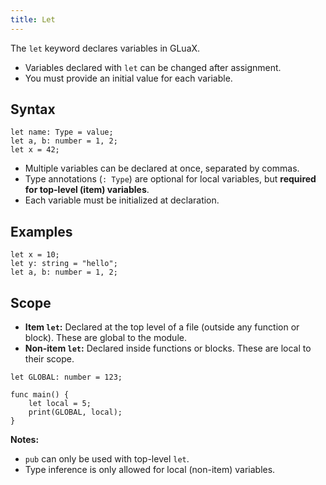 ```yaml
---
title: Let
---
```


The `let` keyword declares variables in GLuaX.

- Variables declared with `let` can be changed after assignment.
- You must provide an initial value for each variable.

## Syntax

```gluax
let name: Type = value;
let a, b: number = 1, 2;
let x = 42;
```

- Multiple variables can be declared at once, separated by commas.
- Type annotations (`: Type`) are optional for local variables, but **required for top-level (item) variables**.
- Each variable must be initialized at declaration.

## Examples

```gluax
let x = 10;
let y: string = "hello";
let a, b: number = 1, 2;
```

## Scope

- **Item `let`:** Declared at the top level of a file (outside any function or block). These are global to the module.
- **Non-item `let`:** Declared inside functions or blocks. These are local to their scope.

```gluax
let GLOBAL: number = 123;

func main() {
    let local = 5;
    print(GLOBAL, local);
}
```

**Notes:**

- `pub` can only be used with top-level `let`.
- Type inference is only allowed for local (non-item) variables.
